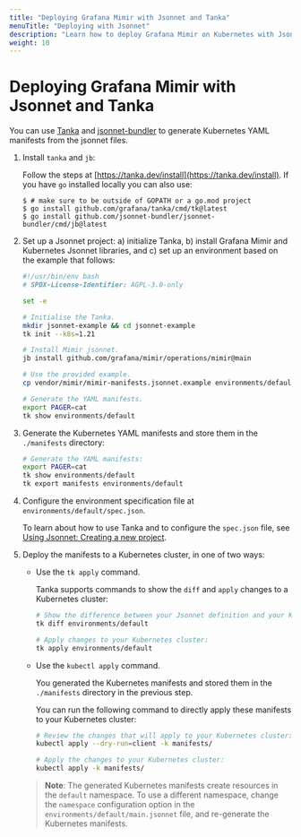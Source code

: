 ```yaml
---
title: "Deploying Grafana Mimir with Jsonnet and Tanka"
menuTitle: "Deploying with Jsonnet"
description: "Learn how to deploy Grafana Mimir on Kubernetes with Jsonnet and Tanka."
weight: 10
---
```


# Deploying Grafana Mimir with Jsonnet and Tanka

You can use [Tanka](https://tanka.dev/) and [jsonnet-bundler](https://github.com/jsonnet-bundler/jsonnet-bundler) to generate Kubernetes YAML manifests from the jsonnet files.

1. Install `tanka` and `jb`:

    Follow the steps at [https://tanka.dev/install](https://tanka.dev/install). If you have `go` installed locally you can also use:

    ```console
    $ # make sure to be outside of GOPATH or a go.mod project
    $ go install github.com/grafana/tanka/cmd/tk@latest
    $ go install github.com/jsonnet-bundler/jsonnet-bundler/cmd/jb@latest
    ```

1. Set up a Jsonnet project: a) initialize Tanka, b) install Grafana Mimir and Kubernetes Jsonnet libraries, and c) set up an environment based on the example that follows:

    <!-- prettier-ignore-start -->
    [embedmd]:# (../../../../../operations/mimir/getting-started.sh)
    ```sh
    #!/usr/bin/env bash
    # SPDX-License-Identifier: AGPL-3.0-only

    set -e

    # Initialise the Tanka.
    mkdir jsonnet-example && cd jsonnet-example
    tk init --k8s=1.21

    # Install Mimir jsonnet.
    jb install github.com/grafana/mimir/operations/mimir@main

    # Use the provided example.
    cp vendor/mimir/mimir-manifests.jsonnet.example environments/default/main.jsonnet

    # Generate the YAML manifests.
    export PAGER=cat
    tk show environments/default
    ```
    <!-- prettier-ignore-end -->

1. Generate the Kubernetes YAML manifests and store them in the `./manifests` directory:

    <!-- prettier-ignore-start -->
    ```sh
    # Generate the YAML manifests:
    export PAGER=cat
    tk show environments/default
    tk export manifests environments/default
    ```
    <!-- prettier-ignore-end -->

1. Configure the environment specification file at `environments/default/spec.json`.

    To learn about how to use Tanka and to configure the `spec.json` file, see [Using Jsonnet: Creating a new project](https://tanka.dev/tutorial/jsonnet).

1. Deploy the manifests to a Kubernetes cluster, in one of two ways:
    - Use the `tk apply` command.

      Tanka supports commands to show the `diff` and `apply` changes to a Kubernetes cluster:

      ```sh
      # Show the difference between your Jsonnet definition and your Kubernetes cluster:
      tk diff environments/default

      # Apply changes to your Kubernetes cluster:
      tk apply environments/default
      ```
    - Use the `kubectl apply` command.

      You generated the Kubernetes manifests and stored them in the `./manifests` directory in the previous step.
      
      You can run the following command to directly apply these manifests to your Kubernetes cluster:

      ```sh
      # Review the changes that will apply to your Kubernetes cluster:
      kubectl apply --dry-run=client -k manifests/

      # Apply the changes to your Kubernetes cluster:
      kubectl apply -k manifests/
      ```

    > **Note**: The generated Kubernetes manifests create resources in the `default` namespace. To use a different namespace, change the `namespace` configuration option in the `environments/default/main.jsonnet` file, and re-generate the Kubernetes manifests.
